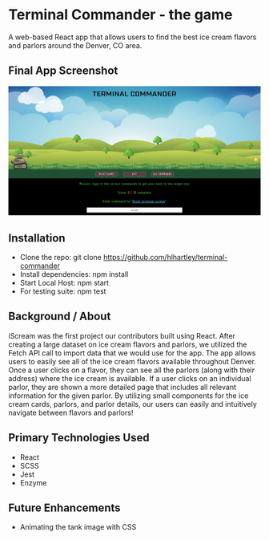 # Terminal Commander - the game
A web-based React app that allows users to find the best ice cream flavors and parlors around the Denver, CO area.

## Final App Screenshot
![Wireframe](terminal-commander-screenshot.png)

## Installation
- Clone the repo: git clone https://github.com/hlhartley/terminal-commander
- Install dependencies: npm install
- Start Local Host: npm start
- For testing suite: npm test

## Background / About
iScream was the first project our contributors built using React. After creating a large dataset on ice cream flavors and parlors, we utilized the Fetch API call to import data that we would use for the app. The app allows users to easily see all of the ice cream flavors available throughout Denver. Once a user clicks on a flavor, they can see all the parlors (along with their address) where the ice cream is available. If a user clicks on an individual parlor, they are shown a more detailed page that includes all relevant information for the given parlor. By utilizing small components for the ice cream cards, parlors, and parlor details, our users can easily and intuitively navigate between flavors and parlors!

## Primary Technologies Used
- React
- SCSS
- Jest
- Enzyme

## Future Enhancements
- Animating the tank image with CSS
